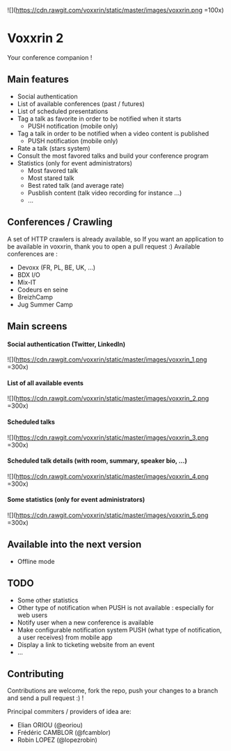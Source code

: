 ![](https://cdn.rawgit.com/voxxrin/static/master/images/voxxrin.png =100x)

# Voxxrin 2

Your conference companion !

## Main features

* Social authentication
* List of available conferences (past / futures)
* List of scheduled presentations
* Tag a talk as favorite in order to be notified when it starts
 	* PUSH notification (mobile only)
* Tag a talk in order to be notified when a video content is published
	* PUSH notification (mobile only)
* Rate a talk (stars system)
* Consult the most favored talks and build your conference program
* Statistics (only for event administrators)
	* Most favored talk
	* Most stared talk
	* Best rated talk (and average rate)
	* Pusblish content (talk video recording for instance ...)
	* ...

## Conferences / Crawling

A set of HTTP crawlers is already available, so If you want an application to be available in voxxrin, thank you to open a pull request :) Available conferences are :
* Devoxx (FR, PL, BE, UK, ...)
* BDX I/O
* Mix-IT
* Codeurs en seine
* BreizhCamp
* Jug Summer Camp


## Main screens

#### Social authentication (Twitter, LinkedIn)
![](https://cdn.rawgit.com/voxxrin/static/master/images/voxxrin_1.png =300x)

#### List of all available events
![](https://cdn.rawgit.com/voxxrin/static/master/images/voxxrin_2.png =300x)

#### Scheduled talks
![](https://cdn.rawgit.com/voxxrin/static/master/images/voxxrin_3.png =300x)

#### Scheduled talk details (with room, summary, speaker bio, ...)
![](https://cdn.rawgit.com/voxxrin/static/master/images/voxxrin_4.png =300x)

#### Some statistics (only for event administrators)
![](https://cdn.rawgit.com/voxxrin/static/master/images/voxxrin_5.png =300x)

## Available into the next version

* Offline mode

## TODO

* Some other statistics
* Other type of notification when PUSH is not available : especially for web users
* Notify user when a new conference is available
* Make configurable notification system PUSH (what type of notification, a user receives) from mobile app
* Display a link to ticketing website from an event
* ...

## Contributing 

Contributions are welcome, fork the repo, push your changes to a branch and send a pull request :) !

Principal commiters / providers of idea are:
* Elian ORIOU (@eoriou)
* Frédéric CAMBLOR (@fcamblor)
* Robin LOPEZ (@lopezrobin)

